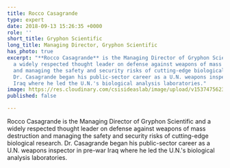 ```yaml
---
title: Rocco Casagrande
type: expert
date: 2018-09-13 15:26:35 +0000
role: ''
short_title: Gryphon Scientific
long_title: Managing Director, Gryphon Scientific
has_photo: true
excerpt: "**Rocco Casagrande** is the Managing Director of Gryphon Scientific and
  a widely respected thought leader on defense against weapons of mass destruction
  and managing the safety and security risks of cutting-edge biological research.
  Dr. Casagrande began his public-sector career as a U.N. weapons inspector in pre-war
  Iraq where he led the U.N.'s biological analysis laboratories."
image: https://res.cloudinary.com/csisideaslab/image/upload/v1537475623/health-commission/Casagrande_Rocco.jpg
published: false

---
```

Rocco Casagrande is the Managing Director of Gryphon Scientific and a widely respected thought leader on defense against weapons of mass destruction and managing the safety and security risks of cutting-edge biological research. Dr. Casagrande began his public-sector career as a U.N. weapons inspector in pre-war Iraq where he led the U.N.'s biological analysis laboratories.